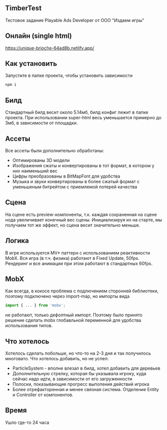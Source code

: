 ## TimberTest

Тестовое задание Playable Ads Developer от ООО "Издаем игры"

## Онлайн (single html)

https://unique-brioche-64ad8b.netlify.app/

## Как установить

Запустите в папке проекта, чтобы установить зависимости
```sh
npm i
```

## Билд

Стандартный билд весит около 5.14мб, билд конфиг лежит в папке проекта.
При использовании super-html весь уменьшается примерно до 3мб, в зависимости от площадки.

## Ассеты

Все ассеты были дополнительно обработаны:
  - Оптимированы 3D модели
  - Изображения сжаты и конвертированы в тот формат, в котором у них наименьший вес
  - Цифры преобразованы в BitMapFont для удобства
  - Музыка и звуки конвертированы в более сжатый формат с уменьшеным битрейтом с приемлемой потерей качества

## Сцена

На сцене есть preview-компоненты, т.к. каждая сохраненная на сцене нода увеличивает конечный вес сцены. Инициализируя их на старте, мы получаем тот же эффект, но сцена весит значительно меньше.

## Логика

В игре используется MV* паттерн с использованием реактивности MobX. Вся игра (в т.ч. физика) работают в Fixed Update, 50fps.
Рендеринг и все анимации при этом работают в стандартных 60fps.

## MobX

Как всегда, в кокосе проблема с подлючением сторонней библиотеки, поэтому подключено через import-map, но импорты вида
```js
import { ... } from 'mobx';
```
не работают, только дефолтный импорт.
Поэтому было принято решение сделать mobx глобавльной переменной для удобства использования типов.

## Что хотелось

Хотелось сделать побольше, но что-то на 2-3 дня и так получилось многовато.
Что хотелось добавить, но не успел:
  - ParticleSystem - вполне влезал в билд, хотел добавить для деревьев
  - Дополнительную стрелку, которая бы указывала игроку, куда сейчас надо идти, в зависимости от его загруженности
  - Полоски, показывающие прогресс выполения действий игрока
  - Более отрефакторенная и менее связная система. Отделение Entity и Controller от компонентов.

## Время

Ушло где-то 24 часа
